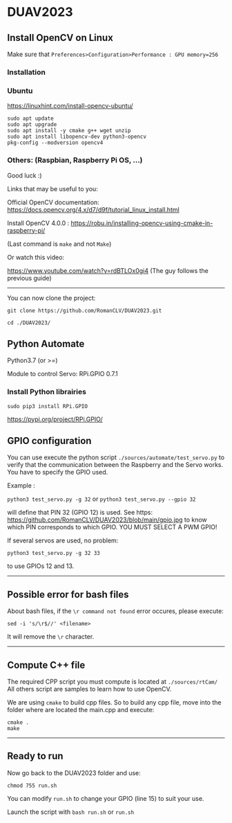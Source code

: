 # DUAV2023

## Install OpenCV on Linux

Make sure that `Preferences>Configuration>Performance : GPU memory=256`

### Installation

### Ubuntu

https://linuxhint.com/install-opencv-ubuntu/

```
sudo apt update
sudo apt upgrade
sudo apt install -y cmake g++ wget unzip
sudo apt install libopencv-dev python3-opencv
pkg-config --modversion opencv4
```

### Others: (Raspbian, Raspberry Pi OS, ...)
Good luck :)

Links that may be useful to you:

Official OpenCV documentation: https://docs.opencv.org/4.x/d7/d9f/tutorial_linux_install.html

Install OpenCV 4.0.0 : https://robu.in/installing-opencv-using-cmake-in-raspberry-pi/

(Last command is `make` and not `Make`)

Or watch this video:

https://www.youtube.com/watch?v=rdBTLOx0gi4   (The guy follows the previous guide)

---

You can now clone the project:

`git clone https://github.com/RomanCLV/DUAV2023.git`

`cd ./DUAV2023/`

## Python Automate

Python3.7 (or >=)

Module to control Servo: RPi.GPIO 0.7.1 

### Install Python librairies

`sudo pip3 install RPi.GPIO`

https://pypi.org/project/RPi.GPIO/

## GPIO configuration
You can use execute the python script `./sources/automate/test_servo.py` to verify that the communication between the Raspberry and the Servo works.
You have to specify the GPIO used.

Example :

`python3 test_servo.py -g 32` or `python3 test_servo.py --gpio 32`

will define that PIN 32 (GPIO 12) is used.
See https: https://github.com/RomanCLV/DUAV2023/blob/main/gpio.jpg to know which PIN corresponds to which GPIO.
YOU MUST SELECT A PWM GPIO!

If several servos are used, no problem:

`python3 test_servo.py -g 32 33`

to use GPIOs 12 and 13.

---

## Possible error for bash files
About bash files, if the `\r command not found` error occures, please execute:

`sed -i 's/\r$//' <filename>`

It will remove the `\r` character.

---

## Compute C++ file

The required CPP script you must compute is located at `./sources/rtCam/`
All others script are samples to learn how to use OpenCV.

We are using `cmake` to build cpp files. So to build any cpp file, move into the folder where are located the main.cpp and execute:

```
cmake .
make
```

---

## Ready to run

Now go back to the DUAV2023 folder and use:

`chmod 755 run.sh`

You can modify `run.sh` to change your GPIO (line 15) to suit your use.

Launch the script with `bash run.sh` or `run.sh`
